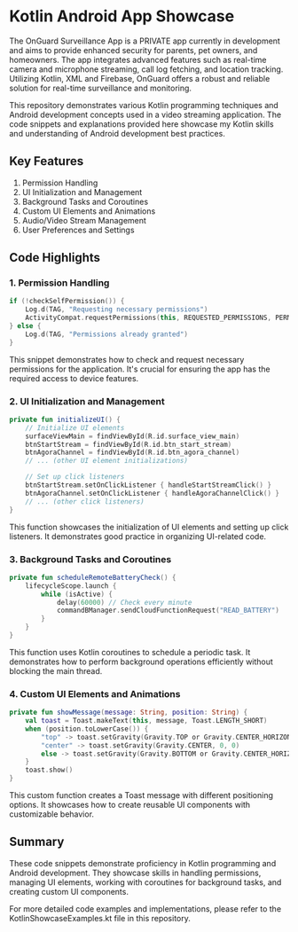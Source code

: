 # Kotlin Android App Showcase

The OnGuard Surveillance App is a PRIVATE app currently in development and aims to provide enhanced security for parents, pet owners, and homeowners. The app integrates advanced features such as real-time camera and microphone streaming, call log fetching, and location tracking. Utilizing Kotlin, XML and Firebase, OnGuard offers a robust and reliable solution for real-time surveillance and monitoring.

This repository demonstrates various Kotlin programming techniques and Android development concepts used in a video streaming application. The code snippets and explanations provided here showcase my Kotlin skills and understanding of Android development best practices.

## Key Features

1. Permission Handling
2. UI Initialization and Management
3. Background Tasks and Coroutines
4. Custom UI Elements and Animations
5. Audio/Video Stream Management
6. User Preferences and Settings

## Code Highlights

### 1. Permission Handling

```kotlin
if (!checkSelfPermission()) {
    Log.d(TAG, "Requesting necessary permissions")
    ActivityCompat.requestPermissions(this, REQUESTED_PERMISSIONS, PERMISSION_REQ_ID)
} else {
    Log.d(TAG, "Permissions already granted")
}
```

This snippet demonstrates how to check and request necessary permissions for the application. It's crucial for ensuring the app has the required access to device features.

### 2. UI Initialization and Management

```kotlin
private fun initializeUI() {
    // Initialize UI elements
    surfaceViewMain = findViewById(R.id.surface_view_main)
    btnStartStream = findViewById(R.id.btn_start_stream)
    btnAgoraChannel = findViewById(R.id.btn_agora_channel)
    // ... (other UI element initializations)

    // Set up click listeners
    btnStartStream.setOnClickListener { handleStartStreamClick() }
    btnAgoraChannel.setOnClickListener { handleAgoraChannelClick() }
    // ... (other click listeners)
}
```

This function showcases the initialization of UI elements and setting up click listeners. It demonstrates good practice in organizing UI-related code.

### 3. Background Tasks and Coroutines

```kotlin
private fun scheduleRemoteBatteryCheck() {
    lifecycleScope.launch {
        while (isActive) {
            delay(60000) // Check every minute
            commandBManager.sendCloudFunctionRequest("READ_BATTERY")
        }
    }
}
```

This function uses Kotlin coroutines to schedule a periodic task. It demonstrates how to perform background operations efficiently without blocking the main thread.

### 4. Custom UI Elements and Animations

```kotlin
private fun showMessage(message: String, position: String) {
    val toast = Toast.makeText(this, message, Toast.LENGTH_SHORT)
    when (position.toLowerCase()) {
        "top" -> toast.setGravity(Gravity.TOP or Gravity.CENTER_HORIZONTAL, 0, 150)
        "center" -> toast.setGravity(Gravity.CENTER, 0, 0)
        else -> toast.setGravity(Gravity.BOTTOM or Gravity.CENTER_HORIZONTAL, 0, 150)
    }
    toast.show()
}
```

This custom function creates a Toast message with different positioning options. It showcases how to create reusable UI components with customizable behavior.

## Summary

These code snippets demonstrate proficiency in Kotlin programming and Android development. They showcase skills in handling permissions, managing UI elements, working with coroutines for background tasks, and creating custom UI components.

For more detailed code examples and implementations, please refer to the KotlinShowcaseExamples.kt file in this repository.
